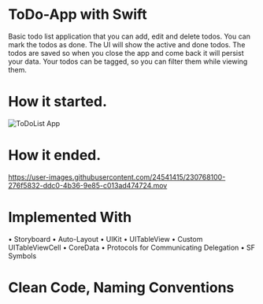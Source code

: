 # ToDo-App with Swift

Basic todo list application that you can add, edit and delete todos. You can mark the todos as done. The UI will show the active and done todos. The todos are saved so when you close the app and come back it will persist your data. Your todos can be tagged, so you can filter them while viewing them. 

# How it started.

![ToDoList App ](https://user-images.githubusercontent.com/24541415/227266198-b93b9848-bdca-469d-90d9-2b0c638097ed.png)

# How it ended.

https://user-images.githubusercontent.com/24541415/230768100-276f5832-ddc0-4b36-9e85-c013ad474724.mov

# Implemented With

• Storyboard
• Auto-Layout
• UIKit
• UITableView
• Custom UITableViewCell
• CoreData
• Protocols for Communicating Delegation
• SF Symbols

# Clean Code, Naming Conventions
